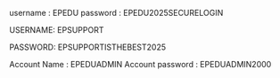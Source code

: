 username : EPEDU
password :  EPEDU2025SECURELOGIN

USERNAME: EPSUPPORT 

PASSWORD: EPSUPPORTISTHEBEST2025

Account Name : EPEDUADMIN
Account password : EPEDUADMIN2000
